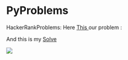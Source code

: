 # PyProblems
HackerRankProblems:
Here <a href=https://www.hackerrank.com/challenges/nested-list >This </a> our problem :

And this is my <a href=https://github.com/wpram45/PyProblems/blob/master/NestedLists.py>Solve </a>



<img src="https://www.dijitaller.com/wp-content/uploads/2016/11/3279-768x483.jpg" >
